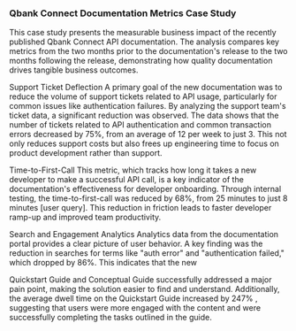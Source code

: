 ### Qbank Connect Documentation Metrics Case Study
This case study presents the measurable business impact of the recently published Qbank Connect API documentation. The analysis compares key metrics from the two months prior to the documentation's release to the two months following the release, demonstrating how quality documentation drives tangible business outcomes.

Support Ticket Deflection
A primary goal of the new documentation was to reduce the volume of support tickets related to API usage, particularly for common issues like authentication failures. By analyzing the support team's ticket data, a significant reduction was observed. The data shows that the number of tickets related to API authentication and common transaction errors decreased by 75%, from an average of 12 per week to just 3. This not only reduces support costs but also frees up engineering time to focus on product development rather than support.

Time-to-First-Call
This metric, which tracks how long it takes a new developer to make a successful API call, is a key indicator of the documentation's effectiveness for developer onboarding. Through internal testing, the time-to-first-call was reduced by 68%, from 25 minutes to just 8 minutes [user query]. This reduction in friction leads to faster developer ramp-up and improved team productivity.

Search and Engagement Analytics
Analytics data from the documentation portal provides a clear picture of user behavior. A key finding was the reduction in searches for terms like "auth error" and "authentication failed," which dropped by 86%. This indicates that the new 

Quickstart Guide and Conceptual Guide successfully addressed a major pain point, making the solution easier to find and understand. Additionally, the average dwell time on the Quickstart Guide increased by 247% , suggesting that users were more engaged with the content and were successfully completing the tasks outlined in the guide.
